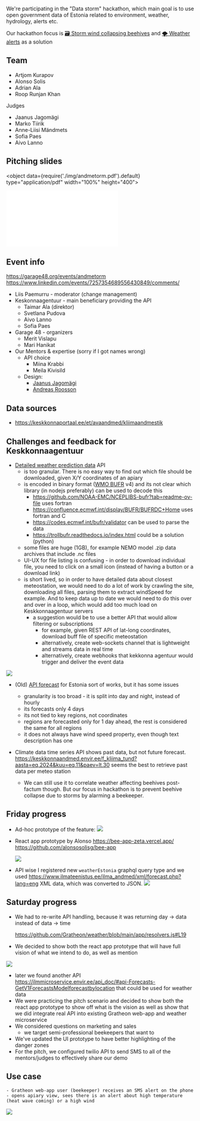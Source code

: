 We're participating in the "Data storm" hackathon, which main goal is to use open government data of Estonia related to environment, weather, hydrology, alerts etc.

Our hackathon focus is [🗃️ Storm wind collapsing beehives](/about/🌨️%20Problems/🗃️%20Storm%20wind%20collapsing%20beehives) and  [🌪️ Weather alerts](/about/products/📱Web-app/essential-tier/ideas%20💡/🌪️%20Weather%20alerts) as a solution
## Team
- Artjom Kurapov
- Alonso Solis
- Adrian Ala
- Roop Runjan Khan

Judges
+ Jaanus Jagomägi
+ Marko Tiirik
+ Anne-Liisi Mändmets
+ Sofia Paes
+ Aivo Lanno
## Pitching slides

<object data={require('./img/andmetorm.pdf').default} type="application/pdf" width="100%" height="400"></object>

![](img/andmetorm.pdf)


<!--truncate-->

## Event info

https://garage48.org/events/andmetorm
https://www.linkedin.com/events/7257354689556430849/comments/

- Liis Paemurru - moderator (change management)
- Keskonnaagentuur - main beneficiary providing the API
	- Taimar Ala (direktor)
	- Svetlana Pudova
	- Aivo Lanno
	- Sofia Paes
- Garage 48 - organizers
	- Merit Vislapu
	- Mari Hanikat
- Our Mentors & expertise (sorry if I got names wrong)
	- API choice
		- Miina Krabbi
		- Meila Kivisild 
	- Design:
		- [Jaanus Jagomägi](https://www.linkedin.com/in/jagomagi/overlay/about-this-profile/)
		- [Andreas Roosson](https://www.linkedin.com/in/andreas-roosson-72057756/)


## Data sources
- https://keskkonnaportaal.ee/et/avaandmed/kliimaandmestik

## Challenges and feedback for Keskkonnaagentuur
- [Detailed weather prediction data](https://avaandmed.keskkonnaportaal.ee/dhs/Active/documentList.aspx?ViewId=3b1f9939-7395-4710-968e-ed27eb8316fd) API
	-  is too granular. There is no easy way to find out which file should be downloaded, given X/Y coordinates of an apiary
	- is encoded in binary format ([WMO BUFR](https://library.wmo.int/records/item/35625-manual-on-codes-volume-i-2-international-codes) v4) and its not clear which library (in nodejs preferably) can be used to decode this
		- https://github.com/NOAA-EMC/NCEPLIBS-bufr?tab=readme-ov-file uses fortran
		- https://confluence.ecmwf.int/display/BUFR/BUFRDC+Home uses fortran and C
		- https://codes.ecmwf.int/bufr/validator can be used to parse the data
		- https://trollbufr.readthedocs.io/index.html could be a solution (python)
	- some files are huge (1GB), for example NEMO model .zip data archives that include .nc files
	- UI-UX for file listing is confusing - in order to download individual file, you need to click on a small icon (instead of having a button or a download link)
	- is short lived, so in order to have detailed data about closest meteostation, we would need to do a lot of work by crawling the site, downloading all files, parsing them to extract windSpeed for example. And to keep data up to date we would need to do this over and over in a loop, which would add too much load on Keskkonnaagentuur servers
		- a suggestion would be to use a better API that would allow filtering or subscriptions
			- for example, given REST API of lat-long coordinates, download buff file of specific meteostation
			- alternatively, create web-sockets channel that is lightweight and streams data in real time
			- alternatively, create webhooks that kekkonna agentuur would trigger and deliver the event data
 
![](img/Screenshot%202024-11-30%20at%2002.59.08.png)


- (Old) [API forecast](https://www.ilmateenistus.ee/ilma_andmed/xml/forecast.php?lang=eng) for Estonia sort of works, but it has some issues
	- granularity is too broad - it is split into day and night, instead of hourly
	- its forecasts only 4 days
	- its not tied to key regions, not coordinates
	- regions are forecasted only for 1 day ahead, the rest is considered the same for all regions
	- it does not always have wind speed property, even though text description has one

- Climate data time series API shows past data, but not future forecast. 
  https://keskkonnaandmed.envir.ee/f_kliima_tund?aasta=eq.2024&kuu=eq.11&paev=lt.30 seems the best to retrieve past data per meteo station
	- We can still use it to  correlate weather affecting beehives post-factum though. But our focus in hackathon is to prevent beehive collapse due to storms by alarming a beekeeper.


## Friday progress

- Ad-hoc prototype of the feature:
  ![](img/Screenshot%202024-11-30%20at%2003.25.22.png)

- React app prototype by Alonso
  https://bee-app-zeta.vercel.app/
  https://github.com/alonsosolisg/bee-app
  
  ![](img/Screenshot%202024-11-30%20at%2003.23.05.png)

- API wise I registered new `weatherEstonia` graphql query type and we used https://www.ilmateenistus.ee/ilma_andmed/xml/forecast.php?lang=eng XML data, which was converted to JSON. 
  ![](img/Screenshot%202024-11-30%20at%2003.50.42.png)

## Saturday progress
- We had to re-write API handling, because it was returning 
  day -> data instead of data -> time
  
  https://github.com/Gratheon/weather/blob/main/app/resolvers.js#L19

- We decided to show both the react app prototype that will have full vision of what we intend to do, as well as mention

 
![](img/Screenshot%202024-11-30%20at%2011.27.14.png)


- later we found another API https://ilmmicroservice.envir.ee/api_doc/#api-Forecasts-GetV1ForecastsModelforecastbylocation that could be used for weather data 
- We were practicing the pitch scenario and decided to show both the react app prototype to show off what is the vision as well as show that we did integrate real API into existing Gratheon web-app and weather microservice
- We considered questions on marketing and sales
	- we target semi-professional beekeepers that want to
- We've updated the UI prototype to have better highlighting of the danger zones
- For the pitch, we configured twilio API to send SMS to all of the mentors/judges to effectively share our demo

## Use case
	- Gratheon web-app user (beekeeper) receives an SMS alert on the phone 
	- opens apiary view, sees there is an alert about high temperature (heat wave coming) or a high wind

![](img/Screenshot%202024-11-30%20at%2014.15.00.png)